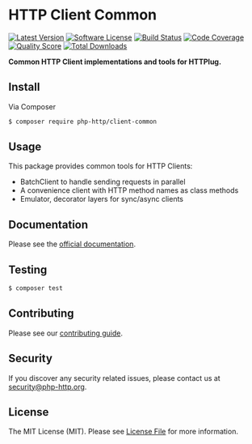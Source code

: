# HTTP Client Common

[![Latest Version](https://img.shields.io/github/release/php-http/client-common.svg?style=flat-square)](https://github.com/php-http/client-common/releases)
[![Software License](https://img.shields.io/badge/license-MIT-brightgreen.svg?style=flat-square)](LICENSE)
[![Build Status](https://github.com/php-http/client-common/actions/workflows/tests.yml/badge.svg)](https://github.com/php-http/client-common/actions/workflows/tests.yml)
[![Code Coverage](https://img.shields.io/scrutinizer/coverage/g/php-http/client-common.svg?style=flat-square)](https://scrutinizer-ci.com/g/php-http/client-common)
[![Quality Score](https://img.shields.io/scrutinizer/g/php-http/client-common.svg?style=flat-square)](https://scrutinizer-ci.com/g/php-http/client-common)
[![Total Downloads](https://img.shields.io/packagist/dt/php-http/client-common.svg?style=flat-square)](https://packagist.org/packages/php-http/client-common)

**Common HTTP Client implementations and tools for HTTPlug.**


## Install

Via Composer

``` bash
$ composer require php-http/client-common
```


## Usage

This package provides common tools for HTTP Clients:

- BatchClient to handle sending requests in parallel
- A convenience client with HTTP method names as class methods
- Emulator, decorator layers for sync/async clients


## Documentation

Please see the [official documentation](http://docs.php-http.org/en/latest/components/client-common.html).


## Testing

``` bash
$ composer test
```


## Contributing

Please see our [contributing guide](http://docs.php-http.org/en/latest/development/contributing.html).


## Security

If you discover any security related issues, please contact us at [security@php-http.org](mailto:security@php-http.org).


## License

The MIT License (MIT). Please see [License File](LICENSE) for more information.
